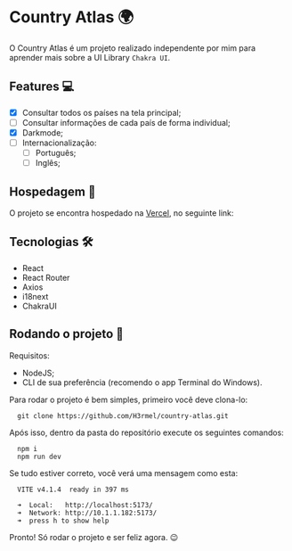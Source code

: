 # Country Atlas 🌍

O Country Atlas é um projeto realizado independente por mim para aprender mais sobre a UI Library `Chakra UI`.

## Features 💻

- [x] Consultar todos os países na tela principal;
- [ ] Consultar informações de cada país de forma individual;
- [x] Darkmode;
- [ ] Internacionalização:
  - [ ] Português;
  - [ ] Inglês;

## Hospedagem 🏨

O projeto se encontra hospedado na [Vercel](https://vercel.com), no seguinte link:

## Tecnologias 🛠️

- React
- React Router 
- Axios
- i18next
- ChakraUI

## Rodando o projeto 🚀  

Requisitos:
- NodeJS;
- CLI de sua preferência (recomendo o app Terminal do Windows).

Para rodar o projeto é bem simples, primeiro você deve clona-lo:

```
  git clone https://github.com/H3rmel/country-atlas.git
```

Após isso, dentro da pasta do repositório execute os seguintes comandos:

```
  npm i
  npm run dev
```

Se tudo estiver correto, você verá uma mensagem como esta:

```
  VITE v4.1.4  ready in 397 ms

  ➜  Local:   http://localhost:5173/
  ➜  Network: http://10.1.1.182:5173/
  ➜  press h to show help
```

Pronto! Só rodar o projeto e ser feliz agora. 😉
